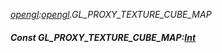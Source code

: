 _[opengl](../../modules/opengl/opengl-module.md):[opengl](../../modules/opengl/opengl-module.md).GL\_PROXY\_TEXTURE\_CUBE\_MAP_
##### Const GL\_PROXY\_TEXTURE\_CUBE\_MAP:[Int](../../modules/wonkey/wonkey-types-int.md)
